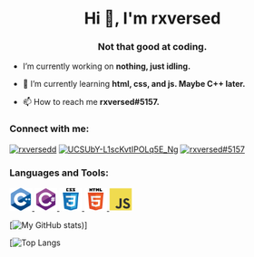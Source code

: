 <h1 align="center">Hi 👋, I'm rxversed</h1>
<h3 align="center">Not that good at coding.</h3>

- I’m currently working on **nothing, just idling.**

- 🌱 I’m currently learning **html, css, and js. Maybe C++ later.**

- 📫 How to reach me **rxversed#5157.**

<h3 align="left">Connect with me:</h3>
<p align="left">
<a href="https://twitter.com/rxversedd" target="blank"><img align="center" src="https://cdn.jsdelivr.net/npm/simple-icons@3.0.1/icons/twitter.svg" alt="rxversedd" height="30" width="40" /></a>
<a href="https://www.youtube.com/channel/UCSUbY-L1scKvtIPOLq5E_Ng" target="blank"><img align="center" src="https://cdn.jsdelivr.net/npm/simple-icons@3.0.1/icons/youtube.svg" alt="UCSUbY-L1scKvtIPOLq5E_Ng" height="30" width="40" /></a>
<a href="https://discord.gg/rxversed#5157" target="blank"><img align="center" src="https://cdn.jsdelivr.net/npm/simple-icons@3.0.1/icons/discord.svg" alt="rxversed#5157" height="30" width="40" /></a>
</p>

<h3 align="left">Languages and Tools:</h3>
<p align="left"> <a href="https://www.w3schools.com/cpp/" target="_blank"> <img src="https://raw.githubusercontent.com/devicons/devicon/master/icons/cplusplus/cplusplus-original.svg" alt="cplusplus" width="40" height="40"/> </a> <a href="https://www.w3schools.com/cs/" target="_blank"> <img src="https://raw.githubusercontent.com/devicons/devicon/master/icons/csharp/csharp-original.svg" alt="csharp" width="40" height="40"/> </a> <a href="https://www.w3schools.com/css/" target="_blank"> <img src="https://raw.githubusercontent.com/devicons/devicon/master/icons/css3/css3-original-wordmark.svg" alt="css3" width="40" height="40"/> </a> <a href="https://www.w3.org/html/" target="_blank"> <img src="https://raw.githubusercontent.com/devicons/devicon/master/icons/html5/html5-original-wordmark.svg" alt="html5" width="40" height="40"/> </a> <a href="https://developer.mozilla.org/en-US/docs/Web/JavaScript" target="_blank"> <img src="https://raw.githubusercontent.com/devicons/devicon/master/icons/javascript/javascript-original.svg" alt="javascript" width="40" height="40"/> </a> </p>

[![My GitHub stats](https://github-readme-stats.vercel.app/api?username=rxversedcode&show_icons=true&theme=radical))]

[![Top Langs](https://github-readme-stats.vercel.app/api/top-langs/?username=rxversedcode&layout=compact)
